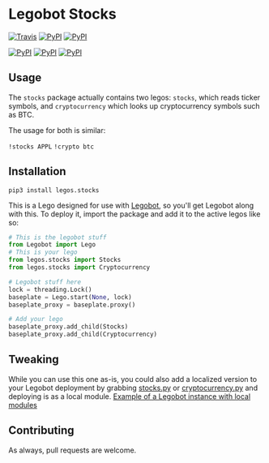 # Legobot Stocks

[![Travis](https://img.shields.io/travis/bbriggs/legos.stocks.svg)]() [![PyPI](https://img.shields.io/pypi/pyversions/legos.stocks.svg)]() [![PyPI](https://img.shields.io/pypi/v/legos.stocks.svg)]()

[![PyPI](https://img.shields.io/pypi/wheel/legos.stocks.svg)]() [![PyPI](https://img.shields.io/pypi/l/legos.stocks.svg)]() [![PyPI](https://img.shields.io/pypi/status/legos.stocks.svg)]()

## Usage

The `stocks` package actually contains two legos: `stocks`, which reads ticker symbols, and `cryptocurrency` which looks up cryptocurrency symbols such as BTC.

The usage for both is similar:

`!stocks APPL`
`!crypto btc`

## Installation

`pip3 install legos.stocks`

This is a Lego designed for use with [Legobot](https://github.com/bbriggs/Legobot), so you'll get Legobot along with this. To deploy it, import the package and add it to the active legos like so:

```python
# This is the legobot stuff
from Legobot import Lego
# This is your lego
from legos.stocks import Stocks
from legos.stocks import Cryptocurrency

# Legobot stuff here
lock = threading.Lock()
baseplate = Lego.start(None, lock)
baseplate_proxy = baseplate.proxy()

# Add your lego
baseplate_proxy.add_child(Stocks)
baseplate_proxy.add_child(Cryptocurrency)
```

## Tweaking

While you can use this one as-is, you could also add a localized version to your Legobot deployment by grabbing [stocks.py](legos/stocks.py) or [cryptocurrency.py](legos/cryptocurrency.py) and deploying is as a local module. [Example of a Legobot instance with local modules](https://github.com/voxpupuli/thevoxfox/)

## Contributing

As always, pull requests are welcome.
